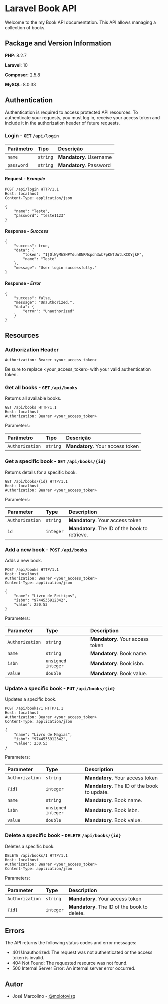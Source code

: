 # Laravel Book API

Welcome to the my Book API documentation. This API allows managing a collection of books.

## Package and Version Information

**PHP**: 8.2.7

**Laravel**: 10

**Composer:** 2.5.8 

**MySQL**: 8.0.33



## Authentication

Authentication is required to access protected API resources. To authenticate your requests, you must log in, receive your access token and include it in the authorization header of future requests.

### Login - `GET` `/api/login`

| Parâmetro   | Tipo       | Descrição                           |
| :---------- | :--------- | :---------------------------------- |
| `name` | `string` | **Mandatory**. Username |
| `password` | `string` | **Mandatory**. Password |

#### Request - *Example*
```
POST /api/login HTTP/1.1
Host: localhost
Content-Type: application/json

{
    "name": "Teste",
    "password": "teste1123"
}
```

#### Response - *Success*

```
{
    "success": true,
    "data": {
        "token": "1|OlWyMhSHPYdun8NRNspdn3wbFpKWfUutLKCOYjkF",
        "name": "Teste"
    },
    "message": "User login successfully."
}
```

#### Response - *Error*
```
{
    "success": false,
    "message": "Unauthorized.",
    "data": {
        "error": "Unauthorized"
    }
}
```



## Resources

### Authorization Header

```http
Authorization: Bearer <your_access_token>
```

Be sure to replace <your_access_token> with your valid authentication token.


### Get all books - `GET` `/api/books`

Returns all available books.

```http
GET /api/books HTTP/1.1
Host: localhost
Authorization: Bearer <your_access_token>
```

Parameters:

| Parâmetro   | Tipo       | Descrição                           |
| :---------- | :--------- | :---------------------------------- |
| `Authorization` | `string` | **Mandatory**. Your access token |

### Get a specific book - `GET` `/api/books/{id}`

Returns details for a specific book.

```http
GET /api/books/{id} HTTP/1.1
Host: localhost
Authorization: Bearer <your_access_token>
```
Parameters:

| Parameter   | Type       | Description                           |
| :---------- | :--------- | :---------------------------------- |
| `Authorization` | `string` | **Mandatory**. Your access token |
| `id`        | `integer`   |  **Mandatory**. The ID of the book to retrieve. |

### Add a new book - `POST` `/api/books`

Adds a new book. 

```http
POST /api/books HTTP/1.1
Host: localhost
Authorization: Bearer <your_access_token>
Content-Type: application/json

{
    "name": "Livro de Feitiços",
    "isbn": "9744535912342",
    "value": 230.53
}
```

Parameters:

| Parameter   | Type       | Description                           |
| :---------- | :--------- | :---------------------------------- |
| `Authorization` | `string` | **Mandatory**. Your access token |
| `name`      | `string`   | **Mandatory**. Book name.     |
| `isbn`      | `unsigned integer`   | **Mandatory**. Book isbn.     |
| `value`     | `double`   | **Mandatory**. Book value.    |

### Update a specific book - `PUT` `/api/books/{id}`

Updates a specific book. 

```http
POST /api/books/1 HTTP/1.1
Host: localhost
Authorization: Bearer <your_access_token>
Content-Type: application/json

{
    "name": "Livro de Magias",
    "isbn": "9744535912342",
    "value": 230.53
}
```

Parameters:

| Parameter   | Type       | Description                           |
| :---------- | :--------- | :---------------------------------- |
| `Authorization` | `string` | **Mandatory**. Your access token |
| `{id}`        | `integer`   |  **Mandatory**. The ID of the book to update. |
| `name`      | `string`   | **Mandatory**. Book name.     |
| `isbn`      | `unsigned integer`   | **Mandatory**. Book isbn.     |
| `value`     | `double`   | **Mandatory**. Book value.    |

### Delete a specific book - `DELETE` `/api/books/{id}`

Deletes a specific book. 

```http
DELETE /api/books/1 HTTP/1.1
Host: localhost
Authorization: Bearer <your_access_token>
Content-Type: application/json

```

Parameters:

| Parameter   | Type       | Description                           |
| :---------- | :--------- | :---------------------------------- |
| `Authorization` | `string` | **Mandatory**. Your access token |
| `{id}`        | `integer`   |  **Mandatory**. The ID of the book to delete. |


## Errors

The API returns the following status codes and error messages:

- 401 Unauthorized: The request was not authenticated or the access token is invalid.
- 404 Not Found: The requested resource was not found.
- 500 Internal Server Error: An internal server error occurred.



## Autor

- José Marcolino - [@molotovisq](https://www.github.com/molotovisq)


